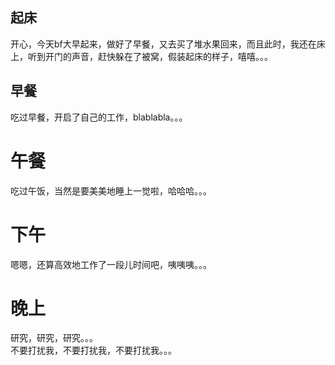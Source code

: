 ## 起床
开心，今天bf大早起来，做好了早餐，又去买了堆水果回来，而且此时，我还在床上，听到开门的声音，赶快躲在了被窝，假装起床的样子，嘻嘻。。。

## 早餐
吃过早餐，开启了自己的工作，blablabla。。。

# 午餐
吃过午饭，当然是要美美地睡上一觉啦，哈哈哈。。。

# 下午
嗯嗯，还算高效地工作了一段儿时间吧，咦咦咦。。。

# 晚上
研究，研究，研究。。。<br/>
不要打扰我，不要打扰我，不要打扰我。。。

